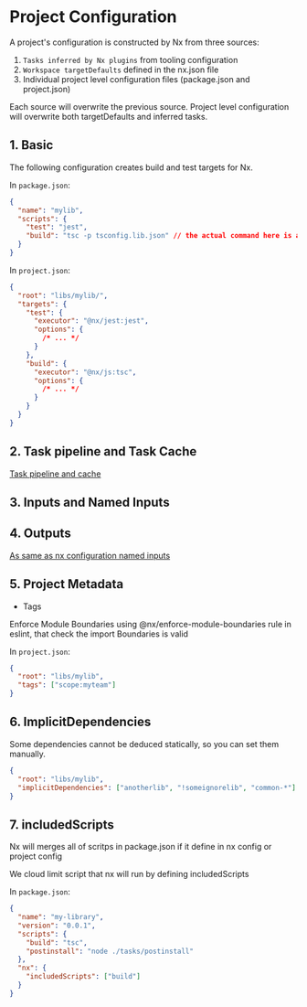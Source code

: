 # Project Configuration

A project's configuration is constructed by Nx from three sources:

1. `Tasks inferred by Nx plugins` from tooling configuration
2. `Workspace targetDefaults` defined in the nx.json file
3. Individual project level configuration files (package.json and project.json)

Each source will overwrite the previous source.
Project level configuration will overwrite both targetDefaults and inferred tasks.

## 1. Basic

The following configuration creates build and test targets for Nx.

In `package.json`:

```json
{
  "name": "mylib",
  "scripts": {
    "test": "jest",
    "build": "tsc -p tsconfig.lib.json" // the actual command here is arbitrary
  }
}
```

In `project.json`:

```json
{
  "root": "libs/mylib/",
  "targets": {
    "test": {
      "executor": "@nx/jest:jest",
      "options": {
        /* ... */
      }
    },
    "build": {
      "executor": "@nx/js:tsc",
      "options": {
        /* ... */
      }
    }
  }
}
```

## 2. Task pipeline and Task Cache

[Task pipeline and cache](./task.md)

## 3. Inputs and Named Inputs

## 4. Outputs

[As same as nx configuration named inputs](./nx-configuration.md)

## 5. Project Metadata

- Tags

Enforce Module Boundaries using @nx/enforce-module-boundaries rule in eslint,
that check the import Boundaries is valid

In `project.json`:

```json
{
  "root": "libs/mylib",
  "tags": ["scope:myteam"]
}
```

## 6. ImplicitDependencies

Some dependencies cannot be deduced statically, so you can set them manually.

```json
{
  "root": "libs/mylib",
  "implicitDependencies": ["anotherlib", "!someignorelib", "common-*"]
}
```

## 7. includedScripts

Nx will merges all of scritps in package.json if it define in nx config or project config

We cloud limit script that nx will run by defining includedScripts

In `package.json`:

```json
{
  "name": "my-library",
  "version": "0.0.1",
  "scripts": {
    "build": "tsc",
    "postinstall": "node ./tasks/postinstall"
  },
  "nx": {
    "includedScripts": ["build"]
  }
}
```
